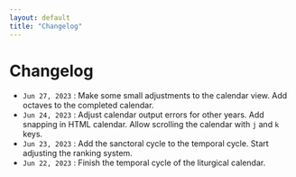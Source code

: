 ```yaml
---
layout: default
title: "Changelog"
---
```


# Changelog

- `Jun 27, 2023` : Make some small adjustments to the calendar view. Add octaves to the completed calendar.
- `Jun 24, 2023` : Adjust calendar output errors for other years. Add snapping in HTML calendar. Allow scrolling the calendar with `j` and `k` keys.
- `Jun 23, 2023` : Add the sanctoral cycle to the temporal cycle. Start adjusting the ranking system.
- `Jun 22, 2023` : Finish the temporal cycle of the liturgical calendar.

